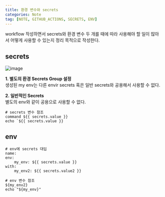```yaml
---
title: 환경 변수와 secrets
categories: Note
tag: [NOTE, GITHUB_ACTIONS, SECRETS, ENV]
---
```


workflow 작성하면서 secrets와 환경 변수 두 개를 때에 따라 사용해야 할 일이 많아서 어떻게 사용할 수 있는지 정리 목적으로 작성한다.

## secrets
![image](https://github.com/user-attachments/assets/ba21aa9a-0fac-4a17-8e0d-6c5abc3257b6)

**1. 별도의 환경 Secrets Group 설정**  
생성된 my env는 다른 envir secrets 혹은 일반 secrets와 공용해서 사용할 수 없다.

**2. 일반적인 Secrets**  
별도의 env와 같이 공용으로 사용할 수 없다.  

    # secrets 변수 참조
    command ${{ secrets.value }}
    echo `${{ secrets.value }}  

## env
    # env에 secrets 대입
    name:  
    env:    
        my_env: ${{ secrets.value }}
    with:
        my_env2: ${{ secrets.value2 }}

    # env 변수 참조
    ${my_env2}
    echo "${my_env}"